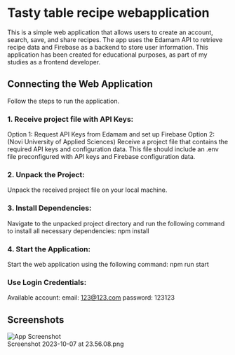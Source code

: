 # Tasty table recipe webapplication

This is a simple web application that allows users to create an account, search, save, and share recipes. The app uses the Edamam API to retrieve recipe data and Firebase as a backend to store user information. This application has been created for educational purposes, as part of my studies as a frontend developer.

## Connecting the Web Application

Follow the steps to run the application.

### 1. Receive project file with API Keys:

Option 1: Request API Keys from Edamam and set up Firebase
Option 2: (Novi University of Applied Sciences) Receive a project file that contains the required API keys and configuration data. This file should include an .env file preconfigured with API keys and Firebase configuration data.

### 2. Unpack the Project:

Unpack the received project file on your local machine.

### 3. Install Dependencies:

Navigate to the unpacked project directory and run the following command to install all necessary dependencies: npm install

### 4. Start the Application:

Start the web application using the following command: npm run start

### Use Login Credentials:

Available account:
email: 123@123.com password: 123123
## Screenshots  
![App Screenshot](https://lanecdr.org/wp-content/uploads/2019/08/placeholder.png)  
Screenshot 2023-10-07 at 23.56.08.png
